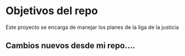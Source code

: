 # Objetivos del repo

Este proyecto se encarga de manejar los planes de la liga de la justicia


## Cambios nuevos desde mi repo.... 



